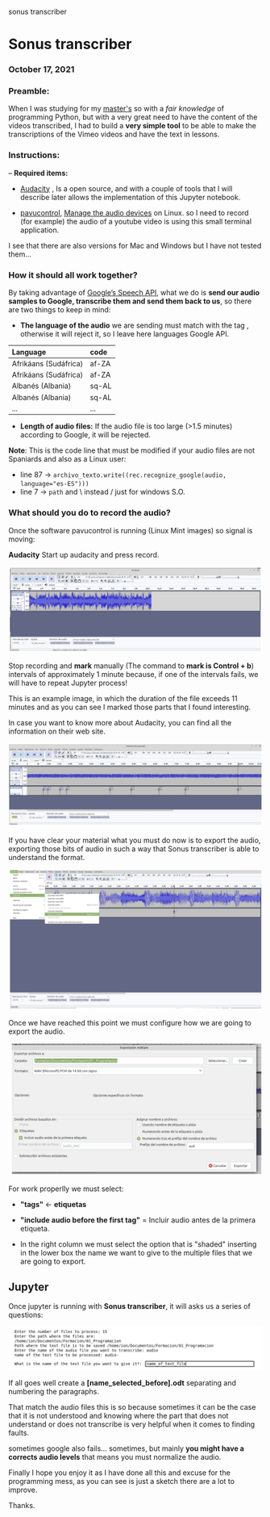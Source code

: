 sonus transcriber

# Sonus transcriber

### October 17, 2021


### Preamble:

When I was studying for my [master's]((https://accounts.iebschool.com/mi-diploma/abaa0886b52591b851a33c17b4653f20/)) so with a *fair knowledge* of programming Python, but with a very great need to have the content of the videos transcribed, I had to build a **very simple tool** to be able to make the transcriptions of the Vimeo videos and have the text in lessons.


### Instructions:


– **Required items:**

- [Audacity](https://www.audacityteam.org/download/) , Is a open source, and with a couple of tools that I will describe later allows the implementation of this Jupyter notebook.

- [pavucontrol](https://pkgs.org/download/pavucontrol), [Manage the audio devices](https://www.addictivetips.com/ubuntu-linux-tips/manage-audio-devices-on-linux-pavucontrol/) on Linux. so I need to record (for example) the audio of a youtube video is using this small terminal application.

I see that there are also versions for Mac and Windows but I have not tested them…

### How it should all work together?

By taking advantage of [Google’s Speech API](https://cloud.google.com/speech-to-text/), what we do is **send our audio samples to Google, transcribe them and send them back to us**, so there are two things to keep in mind:

- **The language of the audio** we are sending must match with the tag , otherwise it will reject it, so I leave here languages Google API.

|Language|**code**|
|:--|:---|
|Afrikáans (Sudáfrica)|af-ZA|
|Afrikáans (Sudáfrica)|af-ZA|
|Albanés (Albania)|sq-AL|
|Albanés (Albania)|sq-AL|
|...|...|


- **Length of audio files:** If the audio file is too large (>1.5 minutes) according to Google, it will be rejected.

**Note**: This is the code line that must be modified if your audio files are not Spaniards and also as a Linux user:

- line 87 -> `archivo_texto.write((rec.recognize_google(audio, language="es-ES")))`
- line 7 -> `path` and \ instead / just for windows S.O.



### What should you do to record the audio?

Once the software pavucontrol is running (Linux Mint images) so signal is moving:


**Audacity**
Start up audacity and press record.


![audacity.png](../Sonus_transcribere/_resources/4f1afd0cf0e14884a29a31f9444b42b1.png)



Stop recording and **mark** manually (The command to **mark is Control + b**) intervals of approximately 1 minute because, if one of the intervals fails, we will have to repeat Jupyter process!

This is an example image, in which the duration of the file exceeds 11 minutes and as you can see
I marked those parts that I found interesting.

In case you want to know more about Audacity, you can find all the information on their web site.


![audacity_1.png](../Sonus_transcribere/_resources/4c285ae9ffbc4d56801a824c518b4f93.png)


If you have clear your material what you must do now is to export the audio, exporting those
bits of audio in such a way that Sonus transcriber is able to understand the format.


![audacity_2.png](../Sonus_transcribere/_resources/6b5bf93155b742a9bbe8b0816506edc5.png)


Once we have reached this point we must configure how we are going to export the audio.


![audacity_3.png](../Sonus_transcribere/_resources/3f8f04acd8994c7ea943cfe8beaaae97.png)


For work properlly we must select:

- **"tags"** <- **etiquetas**

- **"include audio before the first tag"** = Incluir audio antes de la primera etiqueta.

- In the right column we must select the option that is "shaded" inserting in the lower box the name we want to give to the multiple files that we are going to export.

## Jupyter


Once jupyter is running with **Sonus transcriber**, it will asks us a series of questions:



![jupyter_questions.png](../Sonus_transcribere/_resources/1db277f0cd8c48e4903be7a3bcf95ff5.png)




If all goes well create a **[name_selected_before].odt** separating and numbering the paragraphs.


That match the audio files this is so because sometimes it can be the case that it is not understood
and knowing where the part that does not understand or does not transcribe is very helpful when it comes to finding faults.

sometimes google also fails… sometimes, but mainly **you might have a corrects audio levels** that means you must normalize the audio.

Finally I hope you enjoy it as I have done all this and excuse for the programming mess, as you can see is just a sketch there are a lot to improve.

Thanks.
